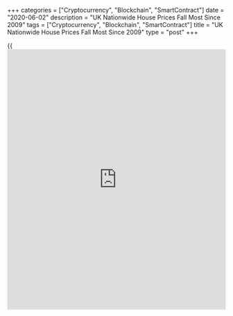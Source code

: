 +++
categories = ["Cryptocurrency", "Blockchain", "SmartContract"]
date = "2020-06-02"
description = "UK Nationwide House Prices Fall Most Since 2009"
tags = ["Cryptocurrency", "Blockchain", "SmartContract"]
title = "UK Nationwide House Prices Fall Most Since 2009"
type = "post"
+++

{{<iframe id="large-banner" src="https://www.bounty.group/#slide=16.0" width="100%" height="600" scrolling="no" style="border: 0px solid rgb(216, 221, 230); border-radius: 3px;">}}

The UK house prices declined at the fastest pace since 2009 as the
impact of the [coronavirus][1] pandemic filtered through the property
market, data from the Nationwide Building Society showed Tuesday.

House prices fell 1.7 percent month-on-month in May, in contrast to a
0.9 percent rise in April. This was the biggest fall since February
2009. Economists had forecast a fall of 1 percent.

On a yearly basis, house prices grew 1.8 percent in May, much slower
than the 3.7 percent rise in April and economists' forecast of 2.8
percent increase.

Housing market activity has slowed sharply as a result of the measures
implemented to control the spread of the virus, Robert Gardner,
Nationwide's chief economist, said.

Mortgage activity has also declined sharply. "Nevertheless, our ability
to generate the house price index has not been impacted to date, as
sample sizes have remained sufficiently large (and representative) to
generate robust results," Gardner added.  
  
The economist said the medium-term outlook for the housing market
remains highly uncertain, where much will depend on the performance of
the wider [economy][2].

For comments and feedback [contact](https://www.playgroundfx.com/contact/): editorial@rtt[news](https://www.letsplayfx.com/blog/forex-news-website/).com

[Economic News][2]

 **What parts of the world are seeing the best (and worst) economic
performances lately? Click[here][3] to check out our [Econ Scorecard][3]
and find out! See up-to-the-moment [ranking](https://www.playgroundfx.com/blog/crypto-exchange-ranking/)s for the best and worst
performers in [GDP][4], [unemployment rate][5], [inflation][6] and much
more.**

   1. www.rtt[news](https://www.letsplayfx.com/blog/forex-news-website/).com/list/coronavirus.aspx
   2. www.rtt[news](https://www.letsplayfx.com/blog/forex-news-website/).com/Content/EconomicNews.aspx
   3. www.rtt[news](https://www.letsplayfx.com/blog/forex-news-website/).com/economic-scorecard/world-rank/unemployment-rate/highest-performance.aspx
   4. www.rtt[news](https://www.letsplayfx.com/blog/forex-news-website/).com/economic-scorecard/world-rank/GDP/highest-performance.aspx
   5. www.rtt[news](https://www.letsplayfx.com/blog/forex-news-website/).com/economic-scorecard/world-rank/unemployment-rate/lowest-performance.aspx
   6. www.rtt[news](https://www.letsplayfx.com/blog/forex-news-website/).com/economic-scorecard/world-rank/CPI/highest-performance.aspx